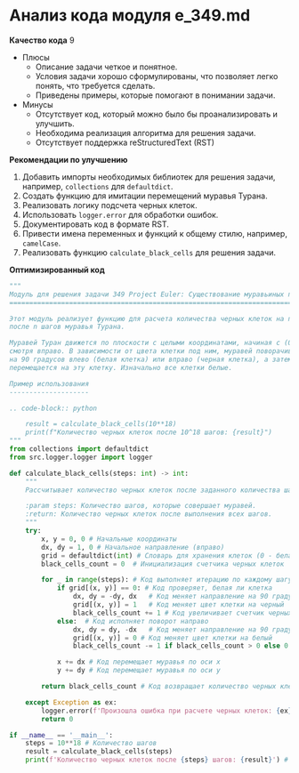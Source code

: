 # Анализ кода модуля e_349.md

**Качество кода**
9
-  Плюсы
    -  Описание задачи четкое и понятное.
    -  Условия задачи хорошо сформулированы, что позволяет легко понять, что требуется сделать.
    -  Приведены примеры, которые помогают в понимании задачи.
-  Минусы
    -   Отсутствует код, который можно было бы проанализировать и улучшить.
    -   Необходима реализация алгоритма для решения задачи.
    -   Отсутствует  поддержка reStructuredText (RST)

**Рекомендации по улучшению**
1.  Добавить импорты необходимых библиотек для решения задачи, например, `collections` для `defaultdict`.
2.  Создать функцию для имитации перемещений муравья Турана.
3.  Реализовать логику подсчета черных клеток.
4.  Использовать `logger.error` для обработки ошибок.
5.  Документировать код в формате RST.
6.  Привести имена переменных и функций к общему стилю, например, `camelCase`.
7.  Реализовать функцию `calculate_black_cells` для решения задачи.

**Оптимизированный код**
```python
"""
Модуль для решения задачи 349 Project Euler: Существование муравьиных путей
========================================================================

Этот модуль реализует функцию для расчета количества черных клеток на плоскости
после n шагов муравья Турана.

Муравей Туран движется по плоскости с целыми координатами, начиная с (0, 0) и
смотря вправо. В зависимости от цвета клетки под ним, муравей поворачивает
на 90 градусов влево (белая клетка) или вправо (черная клетка), а затем
перемещается на эту клетку. Изначально все клетки белые.

Пример использования
--------------------

.. code-block:: python

    result = calculate_black_cells(10**18)
    print(f"Количество черных клеток после 10^18 шагов: {result}")
"""
from collections import defaultdict
from src.logger.logger import logger

def calculate_black_cells(steps: int) -> int:
    """
    Рассчитывает количество черных клеток после заданного количества шагов муравья Турана.

    :param steps: Количество шагов, которые совершает муравей.
    :return: Количество черных клеток после выполнения всех шагов.
    """
    try:
        x, y = 0, 0 # Начальные координаты
        dx, dy = 1, 0 # Начальное направление (вправо)
        grid = defaultdict(int) # Словарь для хранения клеток (0 - белая, 1 - черная)
        black_cells_count = 0  # Инициализация счетчика черных клеток

        for _ in range(steps): # Код выполняет итерацию по каждому шагу
            if grid[(x, y)] == 0: # Код проверяет, белая ли клетка
                dx, dy = -dy, dx   # Код меняет направление на 90 градусов влево
                grid[(x, y)] = 1   # Код меняет цвет клетки на черный
                black_cells_count += 1 # Код увеличивает счетчик черных клеток
            else:  # Код исполняет поворот направо
                dx, dy = dy, -dx   # Код меняет направление на 90 градусов вправо
                grid[(x, y)] = 0 # Код меняет цвет клетки на белый
                black_cells_count -= 1 if black_cells_count > 0 else 0 # Код уменьшает счетчик черных клеток

            x += dx # Код перемещает муравья по оси x
            y += dy # Код перемещает муравья по оси y

        return black_cells_count # Код возвращает количество черных клеток

    except Exception as ex:
        logger.error(f'Произошла ошибка при расчете черных клеток: {ex}')
        return 0

if __name__ == '__main__':
    steps = 10**18 # Количество шагов
    result = calculate_black_cells(steps)
    print(f'Количество черных клеток после {steps} шагов: {result}') # Вывод результата

```